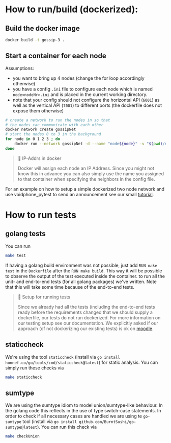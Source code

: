 # How to run/build (dockerized):

## Build the docker image

```bash
docker build -t gossip-3 .
```

## Start a container for each node

Assumptions:
- you want to bring up 4 nodes (change the for loop accordingly otherwise)
- you have a config `.ini` file to configure each node which is named `node<nodeNr>.ini` and is placed in the current working directory.
- note that your config should not configure the horizontal API (`6001`) as well as the vertical API (`7001`) to different ports (the dockerfile does not expose them otherwise)

```bash
# create a network to run the nodes in so that
# the nodes can communicate with each other
docker network create gossipNet
# start the nodes 0 to 3 in the background
for node in 0 1 2 3 ; do
    docker run --network gossipNet -d --name "node${node}" -v "$(pwd)/node${node}.ini":/config.ini -p $(( 7000+node )):7001 -p $(( 6000+node )):6001 gossip-3 -c /config.ini
done
```

> 📝 IP-Addrs in docker
>
> Docker will assign each node an IP Address. Since you might not know this in
> advance you can also simply use the name you assigned to that container when
> specifying the neighbors in the config file.

For an example on how to setup a simple dockerized two node network and use
voidphone_pytest to send an announcement see our small
[tutorial](tutorial/README.md).

# How to run tests
## golang tests
You can run
```bash
make test
```

If having a golang build environment was not possible, just add `RUN make test` in the `Dockerfile` after the `RUN make build`. This way it will be possible to observe the output of the test executed inside the container.
to run all the unit- and end-to-end tests (for all golang
packages) we've written. Note that this will take some time because of the
end-to-end tests.

> 📝 Setup for running tests
>
> Since we already had all the tests (including the end-to-end tests ready
> before the requirements changed that we should supply a dockerfile, our tests
> do not run dockerized. For more information on our testing setup see our
> documentstion.
> We explicitly asked if our approach (of not dockerizing our existing tests) is
> ok on [moodle](TODO).

## staticcheck
We're using the tool `staticcheck` (install via `go install
honnef.co/go/tools/cmd/staticcheck@latest`) for static analysis. You can simply
run these checks via
```bash
make staticcheck
```

## sumtype
We are using the sumtype idiom to model union/sumtype-like behaviour. In the
golang code this reflects in the use of type switch-case statements. In order to
check if all necessary cases are handled we are using te `go-sumtype` tool
(install via `go install github.com/BurntSushi/go-sumtype@latest`). You can run
this check via

```bash
make checkUnion
````
